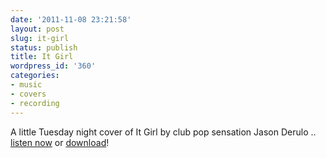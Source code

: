 ```yaml
---
date: '2011-11-08 23:21:58'
layout: post
slug: it-girl
status: publish
title: It Girl
wordpress_id: '360'
categories:
- music
- covers
- recording
---
```


A little Tuesday night cover of It Girl by club pop sensation Jason Derulo .. [listen now](https://s3.amazonaws.com/kaybox/recordings/itgirl.mp3) or [download](https://s3.amazonaws.com/kaybox/recordings/itgirl.zip)!
